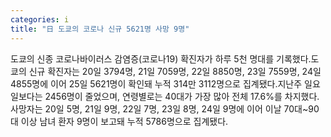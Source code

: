 ```yaml
---
categories: i
title: "日 도쿄의 코로나 신규 5621명 사망 9명"
---
```

도쿄의 신종 코로나바이러스 감염증(코로나19) 확진자가 하루 5천 명대를 기록했다.도쿄의 신규 확진자는 20일 3794명, 21일 7059명, 22일 8850명, 23일 7559명, 24일 4855명에 이어 25일 5621명이 확인돼 누적 314만 3112명으로 집계됐다.지난주 일요일보다는 2456명이 줄었으며, 연령별로는 40대가 가장 많아 전체 17.6%를 차지했다.사망자는 20일 5명, 21일 9명, 22일 7명, 23일 8명, 24일 9명에 이어 이날 70대~90대 이상 남녀 환자 9명이 보고돼 누적 5786명으로 집계됐다.